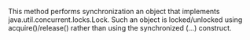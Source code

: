 This method performs synchronization an object that implements java.util.concurrent.locks.Lock. Such an object is locked/unlocked using acquire()/release() rather than using the synchronized (...) construct.